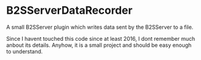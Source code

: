 # B2SServerDataRecorder
A small B2SServer plugin which writes data sent by the B2SServer to a file.

Since I havent touched this code since at least 2016, I dont remember much anbout its details. Anyhow, it is a small project and should be easy enough to understand.
